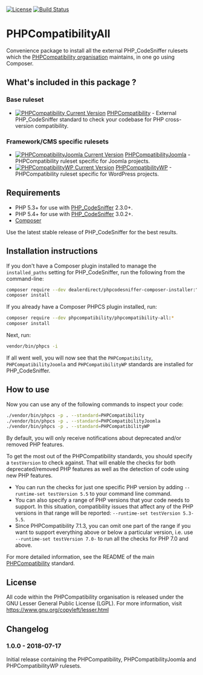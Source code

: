 [![License](https://poser.pugx.org/PHPCompatibility/phpcompatibility-all/license.png)](https://github.com/PHPCompatibility/PHPCompatibilityAll/blob/master/LICENSE)
[![Build Status](https://travis-ci.org/PHPCompatibility/PHPCompatibilityAll.png?branch=master)](https://travis-ci.org/PHPCompatibility/PHPCompatibilityAll)

# PHPCompatibilityAll

Convenience package to install all the external PHP_CodeSniffer rulesets which the [PHPCompatibility organisation](https://github.com/PHPCompatibility) maintains, in one go using Composer.


## What's included in this package ?

### Base ruleset

- [![PHPCompatibility Current Version](https://poser.pugx.org/phpcompatibility/php-compatibility/v/stable.png)](https://packagist.org/packages/phpcompatibility/php-compatibility) [PHPCompatibility](https://github.com/PHPCompatibility/PHPCompatibility) - External PHP_CodeSniffer standard to check your codebase for PHP cross-version compatibility.

### Framework/CMS specific rulesets

- [![PHPCompatibilityJoomla Current Version](https://poser.pugx.org/phpcompatibility/phpcompatibility-joomla/v/stable.png)](https://packagist.org/packages/PHPCompatibility/phpcompatibility-joomla) [PHPCompatibilityJoomla](https://github.com/PHPCompatibility/PHPCompatibilityJoomla) - PHPCompatibility ruleset specific for Joomla projects.
- [![PHPCompatibilityWP Current Version](https://poser.pugx.org/phpcompatibility/phpcompatibility-wp/v/stable.png)](https://packagist.org/packages/PHPCompatibility/phpcompatibility-wp) [PHPCompatibilityWP](https://github.com/PHPCompatibility/PHPCompatibilityWP) - PHPCompatibility ruleset specific for WordPress projects.


## Requirements

* PHP 5.3+ for use with [PHP_CodeSniffer](https://github.com/squizlabs/PHP_CodeSniffer) 2.3.0+.
* PHP 5.4+ for use with [PHP_CodeSniffer](https://github.com/squizlabs/PHP_CodeSniffer) 3.0.2+.
* [Composer](https://getcomposer.org/)

Use the latest stable release of PHP_CodeSniffer for the best results.


## Installation instructions

If you don't have a Composer plugin installed to manage the `installed_paths` setting for PHP_CodeSniffer, run the following from the command-line:
```bash
composer require --dev dealerdirect/phpcodesniffer-composer-installer:^0.4.3 phpcompatibility/phpcompatibility-all:*
composer install
```

If you already have a Composer PHPCS plugin installed, run:
```bash
composer require --dev phpcompatibility/phpcompatibility-all:*
composer install
```

Next, run:
```bash
vendor/bin/phpcs -i
```
If all went well, you will now see that the `PHPCompatibility`, `PHPCompatibilityJoomla` and `PHPCompatibilityWP` standards are installed for PHP_CodeSniffer.


## How to use

Now you can use any of the following commands to inspect your code:
```bash
./vendor/bin/phpcs -p . --standard=PHPCompatibility
./vendor/bin/phpcs -p . --standard=PHPCompatibilityJoomla
./vendor/bin/phpcs -p . --standard=PHPCompatibilityWP
```

By default, you will only receive notifications about deprecated and/or removed PHP features.

To get the most out of the PHPCompatibility standards, you should specify a `testVersion` to check against. That will enable the checks for both deprecated/removed PHP features as well as the detection of code using new PHP features.

* You can run the checks for just one specific PHP version by adding `--runtime-set testVersion 5.5` to your command line command.
* You can also specify a range of PHP versions that your code needs to support. In this situation, compatibility issues that affect any of the PHP versions in that range will be reported: `--runtime-set testVersion 5.3-5.5`.
* Since PHPCompatibility 7.1.3, you can omit one part of the range if you want to support everything above or below a particular version, i.e. use `--runtime-set testVersion 7.0-` to run all the checks for PHP 7.0 and above.

For more detailed information, see the README of the main [PHPCompatibility](https://github.com/PHPCompatibility/PHPCompatibility#sniffing-your-code-for-compatibility-with-specific-php-versions) standard.


## License

All code within the PHPCompatibility organisation is released under the GNU Lesser General Public License (LGPL).
For more information, visit https://www.gnu.org/copyleft/lesser.html


## Changelog

### 1.0.0 - 2018-07-17

Initial release containing the PHPCompatibility, PHPCompatibilityJoomla and PHPCompatibilityWP rulesets.

